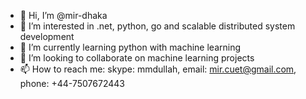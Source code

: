 - 👋 Hi, I’m @mir-dhaka
- 👀 I’m interested in .net, python, go and scalable distributed system development
- 🌱 I’m currently learning python with machine learning
- 💞️ I’m looking to collaborate on machine learning projects
- 📫 How to reach me: skype: mmdullah, email: mir.cuet@gmail.com, phone: +44-7507672443

<!---
mir-dhaka/mir-dhaka is a ✨ special ✨ repository because its `README.md` (this file) appears on your GitHub profile.
You can click the Preview link to take a look at your changes.
--->
